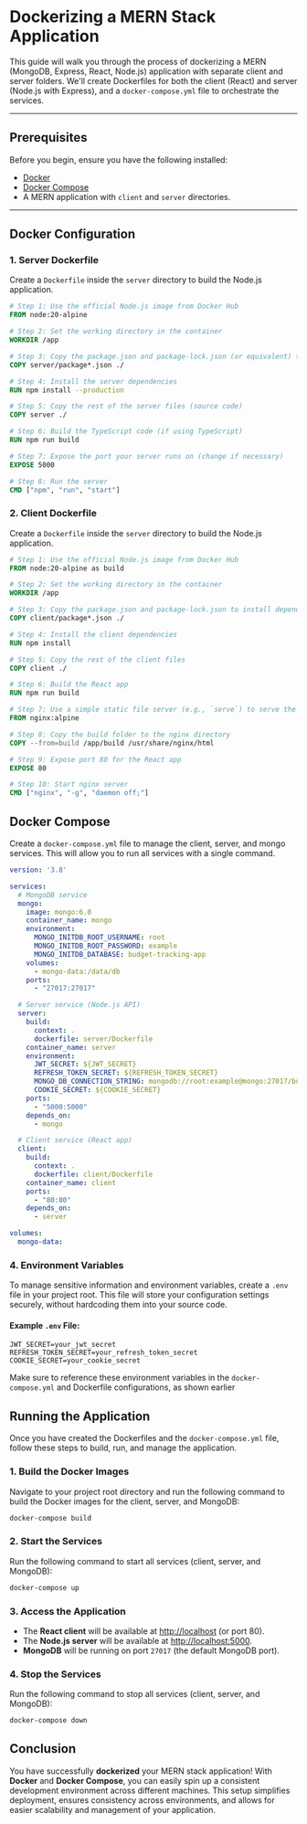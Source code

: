 # Dockerizing a MERN Stack Application

This guide will walk you through the process of dockerizing a MERN (MongoDB, Express, React, Node.js) application with separate client and server folders. We'll create Dockerfiles for both the client (React) and server (Node.js with Express), and a `docker-compose.yml` file to orchestrate the services.

---

## Prerequisites

Before you begin, ensure you have the following installed:

- [Docker](https://www.docker.com/get-started)
- [Docker Compose](https://docs.docker.com/compose/install/)
- A MERN application with `client` and `server` directories.

---

## **Docker Configuration**

### **1. Server Dockerfile**

Create a `Dockerfile` inside the `server` directory to build the Node.js application.

```dockerfile
# Step 1: Use the official Node.js image from Docker Hub
FROM node:20-alpine

# Step 2: Set the working directory in the container
WORKDIR /app

# Step 3: Copy the package.json and package-lock.json (or equivalent) to install dependencies
COPY server/package*.json ./

# Step 4: Install the server dependencies
RUN npm install --production

# Step 5: Copy the rest of the server files (source code)
COPY server ./

# Step 6: Build the TypeScript code (if using TypeScript)
RUN npm run build

# Step 7: Expose the port your server runs on (change if necessary)
EXPOSE 5000

# Step 8: Run the server
CMD ["npm", "run", "start"]
```
### **2. Client Dockerfile**

Create a `Dockerfile` inside the `server` directory to build the Node.js application.

```dockerfile
# Step 1: Use the official Node.js image from Docker Hub
FROM node:20-alpine as build

# Step 2: Set the working directory in the container
WORKDIR /app

# Step 3: Copy the package.json and package-lock.json to install dependencies
COPY client/package*.json ./

# Step 4: Install the client dependencies
RUN npm install

# Step 5: Copy the rest of the client files
COPY client ./

# Step 6: Build the React app
RUN npm run build

# Step 7: Use a simple static file server (e.g., `serve`) to serve the React app
FROM nginx:alpine

# Step 8: Copy the build folder to the nginx directory
COPY --from=build /app/build /usr/share/nginx/html

# Step 9: Expose port 80 for the React app
EXPOSE 80

# Step 10: Start nginx server
CMD ["nginx", "-g", "daemon off;"]
```

## Docker Compose

Create a `docker-compose.yml` file to manage the client, server, and mongo services. This will allow you to run all services with a single command.

```yaml
version: '3.8'

services:
  # MongoDB service
  mongo:
    image: mongo:6.0
    container_name: mongo
    environment:
      MONGO_INITDB_ROOT_USERNAME: root
      MONGO_INITDB_ROOT_PASSWORD: example
      MONGO_INITDB_DATABASE: budget-tracking-app
    volumes:
      - mongo-data:/data/db
    ports:
      - "27017:27017"

  # Server service (Node.js API)
  server:
    build:
      context: .
      dockerfile: server/Dockerfile
    container_name: server
    environment:
      JWT_SECRET: ${JWT_SECRET}
      REFRESH_TOKEN_SECRET: ${REFRESH_TOKEN_SECRET}
      MONGO_DB_CONNECTION_STRING: mongodb://root:example@mongo:27017/budget-tracking-app?authSource=admin
      COOKIE_SECRET: ${COOKIE_SECRET}
    ports:
      - "5000:5000"
    depends_on:
      - mongo

  # Client service (React app)
  client:
    build:
      context: .
      dockerfile: client/Dockerfile
    container_name: client
    ports:
      - "80:80"
    depends_on:
      - server

volumes:
  mongo-data:
```
### 4. Environment Variables 
To manage sensitive information and environment variables, create a `.env` file in your project root. This file will store your configuration settings securely, without hardcoding them into your source code.

#### **Example `.env` File:**
```env
JWT_SECRET=your_jwt_secret
REFRESH_TOKEN_SECRET=your_refresh_token_secret
COOKIE_SECRET=your_cookie_secret
```
Make sure to reference these environment variables in the `docker-compose.yml` and Dockerfile configurations, as shown earlier

## Running the Application 

Once you have created the Dockerfiles and the `docker-compose.yml` file, follow these steps to build, run, and manage the application.

### 1. Build the Docker Images

Navigate to your project root directory and run the following command to build the Docker images for the client, server, and MongoDB:

```bash
docker-compose build
```
### 2. Start the Services
Run the following command to start all services (client, server, and MongoDB):
```bash
docker-compose up
```
### 3. Access the Application
- The **React client** will be available at [http://localhost](http://localhost) (or port 80).
- The **Node.js server** will be available at [http://localhost:5000](http://localhost:5000).
- **MongoDB** will be running on port `27017` (the default MongoDB port).

### 4. Stop the Services
Run the following command to stop all services (client, server, and MongoDB):
```bash
docker-compose down
```

## Conclusion 
You have successfully **dockerized** your MERN stack application! With **Docker** and **Docker Compose**, you can easily spin up a consistent development environment across different machines. This setup simplifies deployment, ensures consistency across environments, and allows for easier scalability and management of your application.

